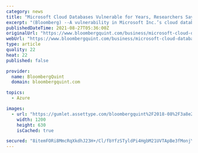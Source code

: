 ```yaml
---
category: news
title: "Microsoft Cloud Databases Vulnerable for Years, Researchers Say"
excerpt: "(Bloomberg) --A vulnerability in Microsoft Inc.’s cloud database system left data at thousands of clients exposed to potential cyberattacks for about two years, according to the Israeli cybersecurity firm that discovered the bug. More than 3,300 of the ..."
publishedDateTime: 2021-08-27T05:36:00Z
originalUrl: "https://www.bloombergquint.com/business/microsoft-cloud-databases-vulnerable-for-years-researchers-say"
webUrl: "https://www.bloombergquint.com/business/microsoft-cloud-databases-vulnerable-for-years-researchers-say"
type: article
quality: 22
heat: 22
published: false

provider:
  name: BloombergQuint
  domain: bloombergquint.com

topics:
  - Azure

images:
  - url: "https://gumlet.assettype.com/bloombergquint%2F2018-08%2F3a8e2237-2edb-4494-bcf2-231993fb6108%2FBLOOMBERG_LOGO.png?rect=0%2C56%2C1920%2C1008&w=1200&auto=format%2Ccompress&ogImage=true"
    width: 1200
    height: 630
    isCached: true

secured: "8itemFORi8MmcRqXkdhJ23H+/Cl/fbYfzSTyldPi4HgbM21UVTApBe3fMonjYk1KJKa8EpmBRGZLh9BPqaoJb77XWsKNWo0x5eTQJ3zdeo7gY+sQMGrjsmoJfGJLJKw+4pXkwI1+FB1clcSUwbcdiMEL29pEYmKAngBgQh9ZGgRS5Z66IurWZLOu6kyjtc522bDw2zof3bwC0MXdNhPtXvG4xpTeDtWDIvu69++XyrT6ZsXVVDH+eAaV/kWRd5yivXjUB6JsLauTAfLOYIspSi7NlgJ+cIGiqUnRB5ObX7W9rjyOIURCButdNZuvwjxgmd62tmFL30vS1ZWYh/UHfbzNs8q4d8G/vkckjm2Co0w=;dDbL4Ig4YgGU7YpuUqYmLA=="
---
```


